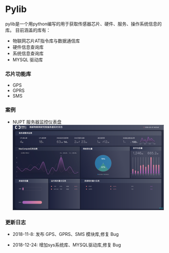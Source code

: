 # Pylib
pylib是一个用python编写的用于获取传感器芯片、硬件、服务、操作系统信息的库。
目前涵盖的库有：
- 物联网芯片AT指令库与数据通信库
- 硬件信息查询库
- 系统信息查询库
- MYSQL 驱动库


### 芯片功能库 
- GPS
- GPRS
- SMS

### 案例

- NUPT 服务器监控仪表盘
![nupt](image/dashboard.png)

### 更新日志

- 2018-11-8: 发布 GPS、GPRS、SMS 模块库,修复 Bug

- 2018-12-24: 增加sys系统库、MYSQL驱动库,修复 Bug
